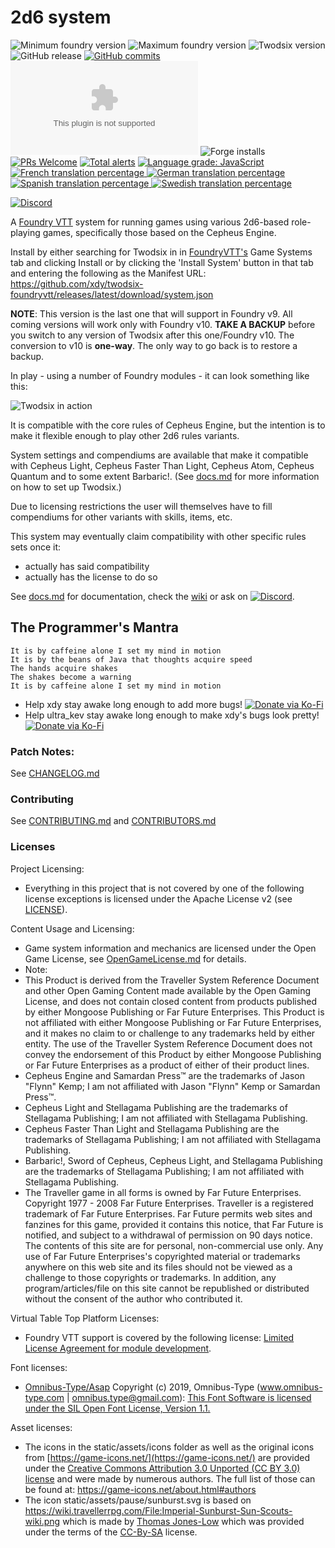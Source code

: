 # 2d6 system

<img title="Minimum foundry version" src="https://img.shields.io/badge/dynamic/json?url=https://raw.githubusercontent.com/xdy/twodsix-foundryvtt/master/static/system.json&label=Minimum%20Foundry%20version&query=minimumCoreVersion&style=flat-square&color=important"> <img title="Maximum foundry version" src="https://img.shields.io/badge/dynamic/json?url=https://raw.githubusercontent.com/xdy/twodsix-foundryvtt/master/static/system.json&label=Maximum%20Foundry%20version&query=compatibleCoreVersion&style=flat-square&color=important"> <img title="Twodsix version" src="https://img.shields.io/badge/dynamic/json?url=https://raw.githubusercontent.com/xdy/twodsix-foundryvtt/master/static/system.json&label=Twodsix%20version&query=version&style=flat-square&color=success"> ![GitHub release](https://img.shields.io/github/release-date/xdy/twodsix-foundryvtt) [![GitHub commits](https://img.shields.io/github/commits-since/xdy/twodsix-foundryvtt/latest)](https://github.com/xdy/twodsix-foundryvtt/commits/) ![the latest version zip](https://img.shields.io/github/downloads/xdy/twodsix-foundryvtt/latest/twodsix.zip) ![Forge installs](https://img.shields.io/badge/dynamic/json?label=Forge%20Installs&query=package.installs&suffix=%25&url=https%3A%2F%2Fforge-vtt.com%2Fapi%2Fbazaar%2Fpackage%2Ftwodsix)
[![PRs Welcome](https://img.shields.io/badge/PRs-welcome-brightgreen.svg?style=flat-square)](http://makeapullrequest.com) 
[![Total alerts](https://img.shields.io/lgtm/alerts/g/xdy/twodsix-foundryvtt.svg?logo=lgtm&logoWidth=18)](https://lgtm.com/projects/g/xdy/twodsix-foundryvtt/alerts/)
[![Language grade: JavaScript](https://img.shields.io/lgtm/grade/javascript/g/xdy/twodsix-foundryvtt.svg?logo=lgtm&logoWidth=18)](https://lgtm.com/projects/g/xdy/twodsix-foundryvtt/context:javascript)
<a href="https://gitlocalize.com/repo/7105/fr?utm_source=badge"> <img src="https://gitlocalize.com/repo/7105/fr/badge.svg" alt="French translation percentage"/> </a>
<a href="https://gitlocalize.com/repo/7105/de?utm_source=badge"> <img src="https://gitlocalize.com/repo/7105/de/badge.svg" alt="German translation percentage"/> </a>
<a href="https://gitlocalize.com/repo/7105/es?utm_source=badge"> <img src="https://gitlocalize.com/repo/7105/es/badge.svg" alt="Spanish translation percentage"/> </a>
<a href="https://gitlocalize.com/repo/7105/sv?utm_source=badge"> <img src="https://gitlocalize.com/repo/7105/sv/badge.svg" alt="Swedish translation percentage"/> </a>

[![Discord](https://img.shields.io/discord/739941799820394606?label=Discord)](https://discord.gg/VNFUvjv)

A [Foundry VTT](https://foundryvtt.com/) system for running games using various 2d6-based role-playing games, specifically those based on the Cepheus Engine.

Install by either searching for Twodsix in in [FoundryVTT's](https://foundryvtt.com/) Game Systems tab and clicking Install or by clicking the 'Install System' button in that tab and entering the following as the Manifest URL: https://github.com/xdy/twodsix-foundryvtt/releases/latest/download/system.json

**NOTE**: This version is the last one that will support in Foundry v9. All coming versions will work only with Foundry v10.
**TAKE A BACKUP** before you switch to any version of Twodsix after this one/Foundry v10. The conversion to v10 is **one-way**. The only way to go back is to restore a backup.

In play - using a number of Foundry modules - it can look something like this:

![Twodsix in action](https://raw.githubusercontent.com/xdy/twodsix-foundryvtt/master/static/assets/twodsix_screenshot.webp)

It is compatible with the core rules of Cepheus Engine, but the intention is to make it flexible enough to play other 2d6 rules variants.

System settings and compendiums are available that make it compatible with Cepheus Light, Cepheus Faster Than Light, Cepheus Atom, Cepheus Quantum and to some extent Barbaric!. (See [docs.md](docs/docs.md) for more information on how to set up Twodsix.)

Due to licensing restrictions the user will themselves have to fill compendiums for other variants with skills, items, etc.

This system may eventually claim compatibility with other specific rules sets once it:
* actually has said compatibility 
* actually has the license to do so

See [docs.md](docs/docs.md) for documentation, check the [wiki](https://github.com/xdy/twodsix-foundryvtt/wiki) or ask on [![Discord](https://img.shields.io/discord/739941799820394606?label=Discord)](https://discord.gg/KUAwPrj).

## The Programmer's Mantra
```
It is by caffeine alone I set my mind in motion
It is by the beans of Java that thoughts acquire speed
The hands acquire shakes
The shakes become a warning
It is by caffeine alone I set my mind in motion
```

* Help xdy stay awake long enough to add more bugs! [![Donate via Ko-Fi](https://img.shields.io/badge/support-ko--fi-ff4646?style=flat-square&logo=ko-fi)](https://ko-fi.com/xdy1337)
* Help ultra_kev stay awake long enough to make xdy's bugs look pretty! [![Donate via Ko-Fi](https://img.shields.io/badge/support-ko--fi-ff4646?style=flat-square&logo=ko-fi)](https://ko-fi.com/https://ko-fi.com/ultra_kev)

### Patch Notes:
See [CHANGELOG.md](CHANGELOG.md)

### Contributing
See [CONTRIBUTING.md](CONTRIBUTING.md) and [CONTRIBUTORS.md](CONTRIBUTORS.md)

### Licenses
Project Licensing:
*  Everything in this project that is not covered by one of the following license exceptions is licensed under the Apache License v2 (see [LICENSE](LICENSE)).

Content Usage and Licensing:
*  Game system information and mechanics are licensed under the Open Game License, see [OpenGameLicense.md](OpenGameLicense.md) for details.
*  Note:
* This Product is derived from the Traveller System Reference Document and other Open Gaming Content made available by the Open Gaming License, and does not contain closed content from products published by either Mongoose Publishing or Far Future Enterprises. This Product is not affiliated with either Mongoose Publishing or Far Future Enterprises, and it makes no claim to or challenge to any trademarks held by either entity. The use of the Traveller System Reference Document does not convey the endorsement of this Product by either Mongoose Publishing or Far Future Enterprises as a product of either of their product lines.
* Cepheus Engine and Samardan Press:tm: are the trademarks of Jason "Flynn" Kemp; I am not affiliated with Jason "Flynn" Kemp or Samardan Press:tm:.    
* Cepheus Light and Stellagama Publishing are the trademarks of Stellagama Publishing; I am not affiliated with Stellagama Publishing.
* Cepheus Faster Than Light and Stellagama Publishing are the trademarks of Stellagama Publishing; I am not affiliated with Stellagama Publishing. 
* Barbaric!, Sword of Cepheus, Cepheus Light, and Stellagama Publishing are the trademarks of Stellagama Publishing; I am not affiliated with Stellagama Publishing. 
* The Traveller game in all forms is owned by Far Future Enterprises. Copyright 1977 - 2008 Far Future Enterprises. Traveller is a registered trademark of Far
Future Enterprises. Far Future permits web sites and fanzines for this game, provided it contains this notice, that Far Future is notified, and subject to a withdrawal of permission on 90 days notice. The contents of this site are for personal, non-commercial use only. Any use of Far Future Enterprises's copyrighted material or trademarks anywhere on this web site and its files should not be viewed as a challenge to those copyrights or trademarks. In addition, any program/articles/file on this site cannot be republished or distributed without the consent of the author who contributed it.


Virtual Table Top Platform Licenses:
*  Foundry VTT support is covered by the following license: [Limited License Agreement for module development](https://foundryvtt.com/article/license/).

Font licenses:
* [Omnibus-Type/Asap](https://github.com/Omnibus-Type/Asap) Copyright (c) 2019, Omnibus-Type (www.omnibus-type.com | omnibus.type@gmail.com): [This Font Software is licensed under the SIL Open Font License, Version 1.1.](http://scripts.sil.org/OFL)

Asset licenses:
* The icons in the static/assets/icons folder as well as the original icons from [https://game-icons.net/](https://game-icons.net/) are provided under the [Creative Commons Attribution 3.0 Unported (CC BY 3.0) license](https://creativecommons.org/licenses/by/3.0/) and were made by numerous authors. The full list of those can be found at: https://game-icons.net/about.html#authors
* The icon static/assets/pause/sunburst.svg is based on  https://wiki.travellerrpg.com/File:Imperial-Sunburst-Sun-Scouts-wiki.png which is made by [Thomas Jones-Low](https://wiki.travellerrpg.com/Thomas_Jones-Low) which was provided under the terms of the [CC-By-SA](https://creativecommons.org/licenses/by-nc/3.0/) license.

